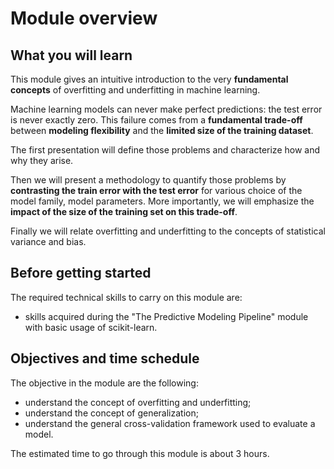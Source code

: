 # Module overview

## What you will learn

<!-- Give in plain English what the module is about -->

This module gives an intuitive introduction to the very **fundamental
concepts** of overfitting and underfitting in machine learning.

Machine learning models can never make perfect predictions: the test error is
never exactly zero. This failure comes from a **fundamental trade-off** between
**modeling flexibility** and the **limited size of the training dataset**.

The first presentation will define those problems and characterize how and why
they arise.

Then we will present a methodology to quantify those problems by **contrasting
the train error with the test error** for various choice of the model family,
model parameters. More importantly, we will emphasize the **impact of the size
of the training set on this trade-off**.

Finally we will relate overfitting and underfitting to the concepts of
statistical variance and bias.

## Before getting started

<!-- Give the required skills for the module -->

The required technical skills to carry on this module are:

- skills acquired during the "The Predictive Modeling Pipeline" module with
  basic usage of scikit-learn.

<!-- Point to resources to learning these skills -->

## Objectives and time schedule

<!-- Give the learning objectives -->

The objective in the module are the following:

- understand the concept of overfitting and underfitting;
- understand the concept of generalization;
- understand the general cross-validation framework used to evaluate a model.

<!-- Give the investment in time -->

The estimated time to go through this module is about 3 hours.
